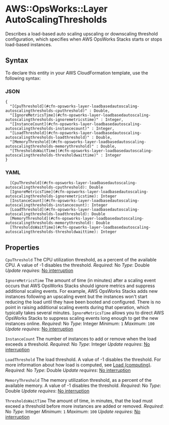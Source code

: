 # AWS::OpsWorks::Layer AutoScalingThresholds<a name="aws-properties-opsworks-layer-loadbasedautoscaling-autoscalingthresholds"></a>

Describes a load\-based auto scaling upscaling or downscaling threshold configuration, which specifies when AWS OpsWorks Stacks starts or stops load\-based instances\.

## Syntax<a name="aws-properties-opsworks-layer-loadbasedautoscaling-autoscalingthresholds-syntax"></a>

To declare this entity in your AWS CloudFormation template, use the following syntax:

### JSON<a name="aws-properties-opsworks-layer-loadbasedautoscaling-autoscalingthresholds-syntax.json"></a>

```
{
  "[CpuThreshold](#cfn-opsworks-layer-loadbasedautoscaling-autoscalingthresholds-cputhreshold)" : Double,
  "[IgnoreMetricsTime](#cfn-opsworks-layer-loadbasedautoscaling-autoscalingthresholds-ignoremetricstime)" : Integer,
  "[InstanceCount](#cfn-opsworks-layer-loadbasedautoscaling-autoscalingthresholds-instancecount)" : Integer,
  "[LoadThreshold](#cfn-opsworks-layer-loadbasedautoscaling-autoscalingthresholds-loadthreshold)" : Double,
  "[MemoryThreshold](#cfn-opsworks-layer-loadbasedautoscaling-autoscalingthresholds-memorythreshold)" : Double,
  "[ThresholdsWaitTime](#cfn-opsworks-layer-loadbasedautoscaling-autoscalingthresholds-thresholdwaittime)" : Integer
}
```

### YAML<a name="aws-properties-opsworks-layer-loadbasedautoscaling-autoscalingthresholds-syntax.yaml"></a>

```
  [CpuThreshold](#cfn-opsworks-layer-loadbasedautoscaling-autoscalingthresholds-cputhreshold): Double
  [IgnoreMetricsTime](#cfn-opsworks-layer-loadbasedautoscaling-autoscalingthresholds-ignoremetricstime): Integer
  [InstanceCount](#cfn-opsworks-layer-loadbasedautoscaling-autoscalingthresholds-instancecount): Integer
  [LoadThreshold](#cfn-opsworks-layer-loadbasedautoscaling-autoscalingthresholds-loadthreshold): Double
  [MemoryThreshold](#cfn-opsworks-layer-loadbasedautoscaling-autoscalingthresholds-memorythreshold): Double
  [ThresholdsWaitTime](#cfn-opsworks-layer-loadbasedautoscaling-autoscalingthresholds-thresholdwaittime): Integer
```

## Properties<a name="aws-properties-opsworks-layer-loadbasedautoscaling-autoscalingthresholds-properties"></a>

`CpuThreshold`  <a name="cfn-opsworks-layer-loadbasedautoscaling-autoscalingthresholds-cputhreshold"></a>
The CPU utilization threshold, as a percent of the available CPU\. A value of \-1 disables the threshold\.
*Required*: No
*Type*: Double
*Update requires*: [No interruption](https://docs.aws.amazon.com/AWSCloudFormation/latest/UserGuide/using-cfn-updating-stacks-update-behaviors.html#update-no-interrupt)

`IgnoreMetricsTime`  <a name="cfn-opsworks-layer-loadbasedautoscaling-autoscalingthresholds-ignoremetricstime"></a>
The amount of time \(in minutes\) after a scaling event occurs that AWS OpsWorks Stacks should ignore metrics and suppress additional scaling events\. For example, AWS OpsWorks Stacks adds new instances following an upscaling event but the instances won't start reducing the load until they have been booted and configured\. There is no point in raising additional scaling events during that operation, which typically takes several minutes\. `IgnoreMetricsTime` allows you to direct AWS OpsWorks Stacks to suppress scaling events long enough to get the new instances online\.
*Required*: No
*Type*: Integer
*Minimum*: `1`
*Maximum*: `100`
*Update requires*: [No interruption](https://docs.aws.amazon.com/AWSCloudFormation/latest/UserGuide/using-cfn-updating-stacks-update-behaviors.html#update-no-interrupt)

`InstanceCount`  <a name="cfn-opsworks-layer-loadbasedautoscaling-autoscalingthresholds-instancecount"></a>
The number of instances to add or remove when the load exceeds a threshold\.
*Required*: No
*Type*: Integer
*Update requires*: [No interruption](https://docs.aws.amazon.com/AWSCloudFormation/latest/UserGuide/using-cfn-updating-stacks-update-behaviors.html#update-no-interrupt)

`LoadThreshold`  <a name="cfn-opsworks-layer-loadbasedautoscaling-autoscalingthresholds-loadthreshold"></a>
The load threshold\. A value of \-1 disables the threshold\. For more information about how load is computed, see [Load \(computing\)](http://en.wikipedia.org/wiki/Load_%28computing%29)\.
*Required*: No
*Type*: Double
*Update requires*: [No interruption](https://docs.aws.amazon.com/AWSCloudFormation/latest/UserGuide/using-cfn-updating-stacks-update-behaviors.html#update-no-interrupt)

`MemoryThreshold`  <a name="cfn-opsworks-layer-loadbasedautoscaling-autoscalingthresholds-memorythreshold"></a>
The memory utilization threshold, as a percent of the available memory\. A value of \-1 disables the threshold\.
*Required*: No
*Type*: Double
*Update requires*: [No interruption](https://docs.aws.amazon.com/AWSCloudFormation/latest/UserGuide/using-cfn-updating-stacks-update-behaviors.html#update-no-interrupt)

`ThresholdsWaitTime`  <a name="cfn-opsworks-layer-loadbasedautoscaling-autoscalingthresholds-thresholdwaittime"></a>
The amount of time, in minutes, that the load must exceed a threshold before more instances are added or removed\.
*Required*: No
*Type*: Integer
*Minimum*: `1`
*Maximum*: `100`
*Update requires*: [No interruption](https://docs.aws.amazon.com/AWSCloudFormation/latest/UserGuide/using-cfn-updating-stacks-update-behaviors.html#update-no-interrupt)
